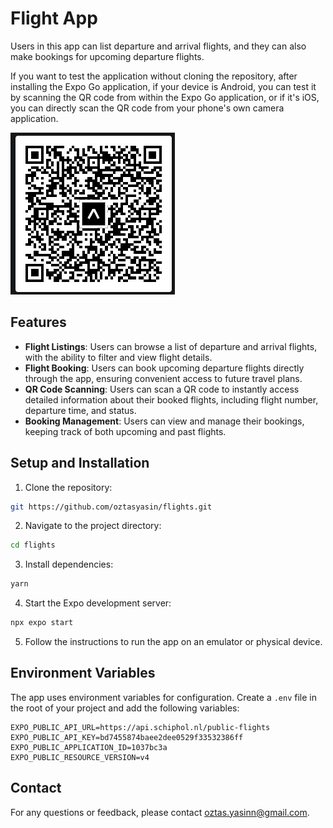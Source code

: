 
# Flight App

Users in this app can list departure and arrival flights, and they can also make bookings for upcoming departure flights.

If you want to test the application without cloning the repository, after installing the Expo Go application, if your device is Android, you can test it by scanning the QR code from within the Expo Go application, or if it's iOS, you can directly scan the QR code from your phone's own camera application.

![APP QR](https://raw.githubusercontent.com/oztasyasin/walmateImages/refs/heads/main/appQR.png)

## Features

- **Flight Listings**: Users can browse a list of departure and arrival flights, with the ability to filter and view flight details.
- **Flight Booking**: Users can book upcoming departure flights directly through the app, ensuring convenient access to future travel plans.
- **QR Code Scanning**: Users can scan a QR code to instantly access detailed information about their booked flights, including flight number, departure time, and status.
- **Booking Management**: Users can view and manage their bookings, keeping track of both upcoming and past flights.

## Setup and Installation

1. Clone the repository:

```sh
git https://github.com/oztasyasin/flights.git
```

2. Navigate to the project directory:

```sh
cd flights
```

3. Install dependencies:

```sh
yarn
```

4. Start the Expo development server:

```sh
npx expo start
```

5. Follow the instructions to run the app on an emulator or physical device.

## Environment Variables

The app uses environment variables for configuration. Create a `.env` file in the root of your project and add the following variables:

```env
EXPO_PUBLIC_API_URL=https://api.schiphol.nl/public-flights
EXPO_PUBLIC_API_KEY=bd7455874baee2dee0529f33532386ff
EXPO_PUBLIC_APPLICATION_ID=1037bc3a
EXPO_PUBLIC_RESOURCE_VERSION=v4
```

## Contact

For any questions or feedback, please contact [oztas.yasinn@gmail.com](mailto:oztas.yasinn@gmail.com).

